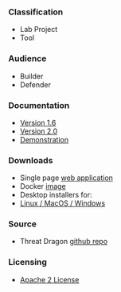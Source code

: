 ### Classification

* <i class="fas fa-flask" style="color:#FFA500;"></i> Lab Project
* <i class="fas fa-tools" style="color:#233e81;"></i> Tool

### Audience

* <i class="fas fa-toolbox" style="color:#233e81;"></i> Builder
* <i class="fas fa-shield-alt" style="color:#233e81;"></i> Defender

### Documentation

* [Version 1.6](docs-1)
* [Version 2.0](docs-2)
* [Demonstration](https://www.threatdragon.com/)

### Downloads

* Single page [web application](https://github.com/OWASP/threat-dragon/releases)
* Docker [image](https://hub.docker.com/r/owasp/threat-dragon/tags?page=1&ordering=name)
* Desktop installers for:
* [Linux / MacOS / Windows](https://github.com/OWASP/threat-dragon/releases/tag/v2.0.2)

### Source

* Threat Dragon [github repo](https://github.com/OWASP/threat-dragon)

### Licensing

* [Apache 2 License](https://www.apache.org/licenses/LICENSE-2.0)
